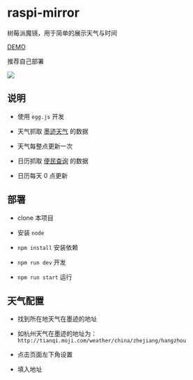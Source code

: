 # raspi-mirror

树莓派魔镜，用于简单的展示天气与时间

[DEMO](http://raspi-mirror.luoyefe.com/)

推荐自己部署

![](https://s10.mogucdn.com/mlcdn/c45406/180102_55776h2kffjba2l5hj7bedahgfajj_1920x1080.png)

## 说明

* 使用 `egg.js` 开发

* 天气抓取 [墨迹天气](https://www.moji.com/) 的数据

* 天气每整点更新一次

* 日历抓取 [便民查询](https://wannianrili.51240.com/) 的数据

* 日历每天 0 点更新

## 部署

* clone 本项目

* 安装 `node`

* `npm install` 安装依赖

* `npm run dev` 开发

* `npm run start` 运行

## 天气配置

* 找到所在地天气在墨迹的地址

* 如杭州天气在墨迹的地址为：`http://tianqi.moji.com/weather/china/zhejiang/hangzhou`

* 点击页面左下角设置

* 填入地址
